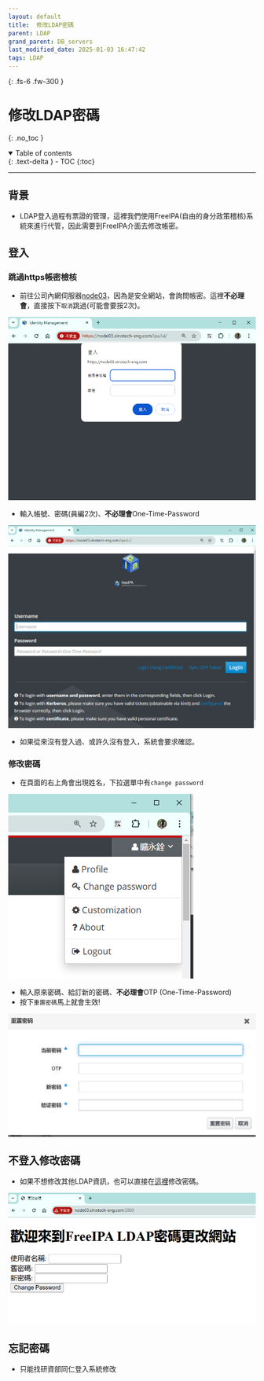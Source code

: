 ```yaml
---
layout: default
title:  修改LDAP密碼
parent: LDAP
grand_parent: DB_servers
last_modified_date: 2025-01-03 16:47:42
tags: LDAP
---
```


{: .fs-6 .fw-300 }

# 修改LDAP密碼

{: .no_toc }

<details open markdown="block">
  <summary>
    Table of contents
  </summary>
  {: .text-delta }
- TOC
{:toc}
</details>

---

## 背景

- LDAP登入過程有票證的管理，這裡我們使用FreeIPA(自由的身分政策稽核)系統來進行代管，因此需要到FreeIPA介面去修改帳密。

## 登入

### 跳過https帳密檢核

- 前往公司內網伺服器[node03](https://node03.sinotech-eng.com/ipa/ui/)，因為是安全網站，會詢問帳密。這裡**不必理會**，直接按下`取消`跳過(可能會要按2次)。

![pngs/2025-01-03-16-55-15.png](pngs/2025-01-03-16-55-15.png)

- 輸入帳號、密碼(員編2次)、**不必理會**One-Time-Password

![pngs/2025-01-03-16-57-46.png](pngs/2025-01-03-16-57-46.png)

- 如果從來沒有登入過、或許久沒有登入，系統會要求確認。

### 修改密碼

- 在頁面的右上角會出現姓名，下拉選單中有`change password`

![pngs/2025-01-03-17-01-17.png](pngs/2025-01-03-17-01-17.png)

- 輸入原來密碼、給訂新的密碼、**不必理會**OTP (One-Time-Password)
- 按下`重置密碼`馬上就會生效!

![pngs/2025-01-03-17-02-14.png](pngs/2025-01-03-17-02-14.png)

## 不登入修改密碼

- 如果不想修改其他LDAP資訊，也可以直接在[這裡](http://node03.sinotech-eng.com:5000)修改密碼。

![pngs/2025-01-03-17-10-13.png](pngs/2025-01-03-17-10-13.png)

## 忘記密碼

- 只能找研資部同仁登入系統修改
